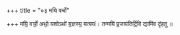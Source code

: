 +++
title = "०३ मयि वर्चो"

+++
मयि॒ वर्चो॒ अथो॒ यशोऽथो॑ य॒ज्ञस्य॒ यत्पयः॑। तन्मयि॑ प्र॒जाप॑तिर्दि॒वि द्यामि॑व दृंहतु ॥